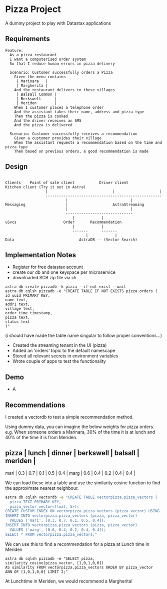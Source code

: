 # Pizza Project

A dummy project to play with Datastax applications

## Requirements

```
Feature: 
  As a pizza restaurant
  I want a computerised order system
  So that I reduce human errors in pizza delivery

  Scenario: Customer successfully orders a Pizza
    Given the menu contains
     | Marinara   |
     | Margherita |
    And the restaurant delivers to these villages
     | Balsall Common |
     | Berkswell      |
     | Meriden        |
    When I customer places a telephone order
    And the assistant takes their name, address and pizza type
    Then the pizza is cooked
    And the driver receives an SMS
    And the pizza is delivered
    
  Scenario: Customer successfully receives a recommendation
    Given a customer provides their village 
    When the assistant requests a recommendation based on the time and pizza type
    Then based on previous orders, a good recommendation is made

```


## Design

```

Clients    Point of sale client           Driver client         Kitchen client (Try it out in Astra)
                  |                             |                    |
                  ----------------------------------------------------
                           |                            |
Messaging                  |                    AstraStreaming
                           |                            |
                           ------------------------------
                              |            |       
uSvcs                     Order       Recommendation
                              |            |        
                              -------      -------
                                    |            |
Data                             AstraDB -- (Vector Search)

```

## Implementation Notes

- Register for free datastax account
- create our db and one keyspace per microservice
- downloaded SCB zip file via cli

```
astra db create pizzadb -k pizza --if-not-exist --wait
astra db cqlsh pizzadb -e "CREATE TABLE IF NOT EXISTS pizza.orders (
id uuid PRIMARY KEY,
name text,
addr1 text,
village text,
order_time timestamp,
pizza text,
status text
)"
```

(i should have made the table name singular to follow proper conventions...)

- Created the streaming tenant in the UI (pizza)
- Added an 'orders' topic to the default namescape
- Stored all relevant secrets in environment variables
- Wrote couple of apps to test the functionality

## Demo

- A 


## Recommendations

I created a vectordb to test a simple recommendation method.

Using dummy data, you can imagine the below weights for pizza orders. e.g. When someone orders a Marinara, 30% of the time it is at lunch and 40% of the time it is from Meriden.

pizza | lunch | dinner | berkswell | balsall | meriden |
--------------------------------------------------------
mari  | 0.3   | 0.7    | 0.1       | 0.5     | 0.4     |
marg  | 0.6   | 0.4    | 0.2       | 0.4     | 0.4     |

We can load these into a table and use the similarity cosine function to find the approximate nearest neighbour.


```sh
astra db cqlsh vectordb -e "CREATE TABLE vectorpizza.pizza_vectors (
  pizza TEXT PRIMARY KEY, 
  pizza_vector vector<float, 5>);
CREATE CUSTOM INDEX ON vectorpizza.pizza_vectors (pizza_vector) USING 'StorageAttachedIndex';
INSERT INTO vectorpizza.pizza_vectors (pizza, pizza_vector)
  VALUES ('mari', [0.3, 0.7, 0.1, 0.5, 0.4]);
INSERT INTO vectorpizza.pizza_vectors (pizza, pizza_vector)
  VALUES ('marg', [0.6, 0.4, 0.2, 0.4, 0.4]);
SELECT * FROM vectorpizza.pizza_vectors;"
```

We can use this to find a recommendation for a pizza at Lunch time in Meriden
```
astra db cqlsh pizzadb -e "SELECT pizza, similarity_cosine(pizza_vector, [1,0,1,0,0]) 
AS similarity FROM vectorpizza.pizza_vectors ORDER BY pizza_vector 
ANN OF [1,0,1,0,0] LIMIT 2;"
```

At Lunchtime in Meriden, we would recommend a Margherita!


